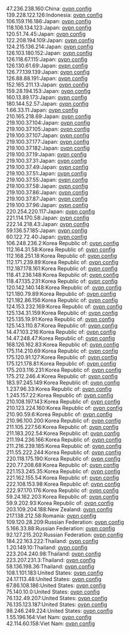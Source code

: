 47.236.238.160:China: [ovpn config](vpn/47_236_238_160.ovpn)  
139.228.122.126:Indonesia: [ovpn config](vpn/139_228_122_126.ovpn)  
106.159.116.186:Japan: [ovpn config](vpn/106_159_116_186.ovpn)  
118.106.134.123:Japan: [ovpn config](vpn/118_106_134_123.ovpn)  
120.51.74.45:Japan: [ovpn config](vpn/120_51_74_45.ovpn)  
122.208.194.109:Japan: [ovpn config](vpn/122_208_194_109.ovpn)  
124.215.136.214:Japan: [ovpn config](vpn/124_215_136_214.ovpn)  
126.103.180.152:Japan: [ovpn config](vpn/126_103_180_152.ovpn)  
126.118.67.115:Japan: [ovpn config](vpn/126_118_67_115.ovpn)  
126.130.61.69:Japan: [ovpn config](vpn/126_130_61_69.ovpn)  
126.77.139.139:Japan: [ovpn config](vpn/126_77_139_139.ovpn)  
126.88.88.191:Japan: [ovpn config](vpn/126_88_88_191.ovpn)  
152.165.211.13:Japan: [ovpn config](vpn/152_165_211_13.ovpn)  
159.28.194.153:Japan: [ovpn config](vpn/159_28_194_153.ovpn)  
160.13.89.173:Japan: [ovpn config](vpn/160_13_89_173.ovpn)  
180.144.52.57:Japan: [ovpn config](vpn/180_144_52_57.ovpn)  
1.66.33.11:Japan: [ovpn config](vpn/1_66_33_11.ovpn)  
210.165.218.69:Japan: [ovpn config](vpn/210_165_218_69.ovpn)  
219.100.37.104:Japan: [ovpn config](vpn/219_100_37_104.ovpn)  
219.100.37.105:Japan: [ovpn config](vpn/219_100_37_105.ovpn)  
219.100.37.107:Japan: [ovpn config](vpn/219_100_37_107.ovpn)  
219.100.37.177:Japan: [ovpn config](vpn/219_100_37_177.ovpn)  
219.100.37.182:Japan: [ovpn config](vpn/219_100_37_182.ovpn)  
219.100.37.19:Japan: [ovpn config](vpn/219_100_37_19.ovpn)  
219.100.37.31:Japan: [ovpn config](vpn/219_100_37_31.ovpn)  
219.100.37.49:Japan: [ovpn config](vpn/219_100_37_49.ovpn)  
219.100.37.51:Japan: [ovpn config](vpn/219_100_37_51.ovpn)  
219.100.37.55:Japan: [ovpn config](vpn/219_100_37_55.ovpn)  
219.100.37.58:Japan: [ovpn config](vpn/219_100_37_58.ovpn)  
219.100.37.86:Japan: [ovpn config](vpn/219_100_37_86.ovpn)  
219.100.37.87:Japan: [ovpn config](vpn/219_100_37_87.ovpn)  
219.100.37.96:Japan: [ovpn config](vpn/219_100_37_96.ovpn)  
220.254.220.117:Japan: [ovpn config](vpn/220_254_220_117.ovpn)  
221.114.170.58:Japan: [ovpn config](vpn/221_114_170_58.ovpn)  
222.14.218.43:Japan: [ovpn config](vpn/222_14_218_43.ovpn)  
59.136.57.185:Japan: [ovpn config](vpn/59_136_57_185.ovpn)  
60.122.72.40:Japan: [ovpn config](vpn/60_122_72_40.ovpn)  
106.248.236.2:Korea Republic of: [ovpn config](vpn/106_248_236_2.ovpn)  
112.164.31.58:Korea Republic of: [ovpn config](vpn/112_164_31_58.ovpn)  
112.168.251.18:Korea Republic of: [ovpn config](vpn/112_168_251_18.ovpn)  
112.171.239.89:Korea Republic of: [ovpn config](vpn/112_171_239_89.ovpn)  
112.187.178.161:Korea Republic of: [ovpn config](vpn/112_187_178_161.ovpn)  
118.41.236.148:Korea Republic of: [ovpn config](vpn/118_41_236_148.ovpn)  
118.47.135.231:Korea Republic of: [ovpn config](vpn/118_47_135_231.ovpn)  
120.142.140.148:Korea Republic of: [ovpn config](vpn/120_142_140_148.ovpn)  
121.180.79.89:Korea Republic of: [ovpn config](vpn/121_180_79_89.ovpn)  
121.182.86.156:Korea Republic of: [ovpn config](vpn/121_182_86_156.ovpn)  
124.153.232.169:Korea Republic of: [ovpn config](vpn/124_153_232_169.ovpn)  
125.134.31.159:Korea Republic of: [ovpn config](vpn/125_134_31_159.ovpn)  
125.135.19.91:Korea Republic of: [ovpn config](vpn/125_135_19_91.ovpn)  
125.143.110.87:Korea Republic of: [ovpn config](vpn/125_143_110_87.ovpn)  
14.47.103.216:Korea Republic of: [ovpn config](vpn/14_47_103_216.ovpn)  
14.47.248.47:Korea Republic of: [ovpn config](vpn/14_47_248_47.ovpn)  
168.126.162.83:Korea Republic of: [ovpn config](vpn/168_126_162_83.ovpn)  
175.114.210.69:Korea Republic of: [ovpn config](vpn/175_114_210_69.ovpn)  
175.120.91.127:Korea Republic of: [ovpn config](vpn/175_120_91_127.ovpn)  
175.121.178.81:Korea Republic of: [ovpn config](vpn/175_121_178_81.ovpn)  
175.203.116.231:Korea Republic of: [ovpn config](vpn/175_203_116_231.ovpn)  
175.212.246.4:Korea Republic of: [ovpn config](vpn/175_212_246_4.ovpn)  
183.97.245.149:Korea Republic of: [ovpn config](vpn/183_97_245_149.ovpn)  
1.237.96.33:Korea Republic of: [ovpn config](vpn/1_237_96_33.ovpn)  
1.245.157.22:Korea Republic of: [ovpn config](vpn/1_245_157_22.ovpn)  
210.108.197.143:Korea Republic of: [ovpn config](vpn/210_108_197_143.ovpn)  
210.123.224.160:Korea Republic of: [ovpn config](vpn/210_123_224_160.ovpn)  
210.90.59.6:Korea Republic of: [ovpn config](vpn/210_90_59_6.ovpn)  
210.96.100.200:Korea Republic of: [ovpn config](vpn/210_96_100_200.ovpn)  
211.105.227.56:Korea Republic of: [ovpn config](vpn/211_105_227_56.ovpn)  
211.183.202.54:Korea Republic of: [ovpn config](vpn/211_183_202_54.ovpn)  
211.194.236.166:Korea Republic of: [ovpn config](vpn/211_194_236_166.ovpn)  
211.216.239.185:Korea Republic of: [ovpn config](vpn/211_216_239_185.ovpn)  
211.55.222.244:Korea Republic of: [ovpn config](vpn/211_55_222_244.ovpn)  
220.118.175.190:Korea Republic of: [ovpn config](vpn/220_118_175_190.ovpn)  
220.77.208.68:Korea Republic of: [ovpn config](vpn/220_77_208_68.ovpn)  
221.153.245.35:Korea Republic of: [ovpn config](vpn/221_153_245_35.ovpn)  
221.162.155.54:Korea Republic of: [ovpn config](vpn/221_162_155_54.ovpn)  
222.108.153.98:Korea Republic of: [ovpn config](vpn/222_108_153_98.ovpn)  
222.97.170.176:Korea Republic of: [ovpn config](vpn/222_97_170_176.ovpn)  
59.24.162.203:Korea Republic of: [ovpn config](vpn/59_24_162_203.ovpn)  
59.9.202.93:Korea Republic of: [ovpn config](vpn/59_9_202_93.ovpn)  
203.109.204.188:New Zealand: [ovpn config](vpn/203_109_204_188.ovpn)  
217.138.212.58:Romania: [ovpn config](vpn/217_138_212_58.ovpn)  
109.120.28.209:Russian Federation: [ovpn config](vpn/109_120_28_209.ovpn)  
5.166.33.88:Russian Federation: [ovpn config](vpn/5_166_33_88.ovpn)  
92.127.215.202:Russian Federation: [ovpn config](vpn/92_127_215_202.ovpn)  
184.22.163.222:Thailand: [ovpn config](vpn/184_22_163_222.ovpn)  
1.20.149.10:Thailand: [ovpn config](vpn/1_20_149_10.ovpn)  
223.204.240.98:Thailand: [ovpn config](vpn/223_204_240_98.ovpn)  
223.207.231.3:Thailand: [ovpn config](vpn/223_207_231_3.ovpn)  
58.136.198.36:Thailand: [ovpn config](vpn/58_136_198_36.ovpn)  
108.1.101.183:United States: [ovpn config](vpn/108_1_101_183.ovpn)  
24.17.113.48:United States: [ovpn config](vpn/24_17_113_48.ovpn)  
67.86.108.186:United States: [ovpn config](vpn/67_86_108_186.ovpn)  
75.140.10.0:United States: [ovpn config](vpn/75_140_10_0.ovpn)  
76.132.49.207:United States: [ovpn config](vpn/76_132_49_207.ovpn)  
76.135.123.187:United States: [ovpn config](vpn/76_135_123_187.ovpn)  
98.246.249.224:United States: [ovpn config](vpn/98_246_249_224.ovpn)  
1.55.196.164:Viet Nam: [ovpn config](vpn/1_55_196_164.ovpn)  
42.114.60.158:Viet Nam: [ovpn config](vpn/42_114_60_158.ovpn)  
